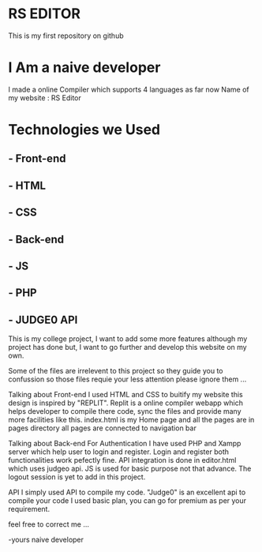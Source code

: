 # RS EDITOR
This is my first repository on github
#  I Am a naive developer
I made a online Compiler which supports 4 languages as far now 
Name of my website : RS Editor

# Technologies we Used 
## - Front-end
##   - HTML 
##   - CSS
## - Back-end
##   - JS 
##   - PHP
## - JUDGE0 API

This is my college project, I want to add some more features although my project has done but, I want to go further and develop this website on my own. 

Some of the files are irrelevent to this project so they guide you to confussion so those files requie your less attention please ignore them ...

Talking about Front-end
I used HTML and CSS to buitify my website this design is inspired by "REPLIT". Replit is a online compiler webapp which helps developer to compile there code, sync the files and provide many more facilities like this. index.html is my Home page and all the pages are in pages directory all pages are connected to navigation bar 

Talking about Back-end
For Authentication I have used PHP and Xampp server which help user to login and register. Login and register both functionalities work pefectly fine. API integration is done in editor.html which uses judgeo api. JS is used for basic purpose not that advance. The logout session is yet to add in this project.

API 
I simply used API to compile my code. "Judge0" is an excellent api to compile your code I used basic plan, you can go for premium as per your requirement. 

feel free to correct me ...


-yours naive developer
